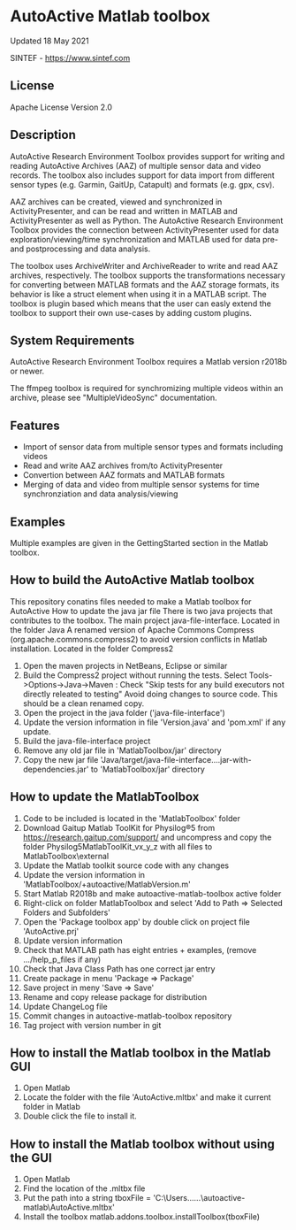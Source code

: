 # AutoActive Matlab toolbox
Updated 18 May 2021

SINTEF - https://www.sintef.com

## License
Apache License Version 2.0

## Description
AutoActive Research Environment Toolbox provides support for writing and reading AutoActive Archives (AAZ) of multiple sensor data and video records. The toolbox also includes support for data import from different sensor types (e.g. Garmin, GaitUp, Catapult) and formats (e.g. gpx, csv). 

AAZ archives can be created, viewed and synchronized in ActivityPresenter, and can be read and written in MATLAB and ActivityPresenter as well as Python. The AutoActive Research Environment Toolbox provides the connection between ActivityPresenter used for data exploration/viewing/time synchronization and MATLAB used for data pre- and postprocessing and data analysis.   

The toolbox uses ArchiveWriter and ArchiveReader to write and read AAZ archives, respectively. The toolbox supports the transformations necessary for converting between MATLAB formats and the AAZ storage formats, its behavior is like a struct element when using it in a MATLAB script. The toolbox is plugin based which means that the user can easly extend the toolbox to support their own use-cases by adding custom plugins. 

## System Requirements
AutoActive Research Environment Toolbox requires a Matlab version r2018b or newer.

The ffmpeg toolbox is required for synchromizing multiple videos within an archive, please see "MultipleVideoSync" documentation.

## Features
- Import of sensor data from multiple sensor types and formats including videos
- Read and write AAZ archives from/to ActivityPresenter
- Convertion between AAZ formats and MATLAB formats
- Merging of data and video from multiple sensor systems for time synchronziation and data analysis/viewing

## Examples
Multiple examples are given in the GettingStarted section in the Matlab toolbox.

## How to build the AutoActive Matlab toolbox
This repository conatins files needed to make a Matlab toolbox for AutoActive
How to update the java jar file
There is two java projects that contributes to the toolbox.
  The main project java-file-interface.
     Located in the folder Java
  A renamed version of Apache Commons Compress (org.apache.commons.compress2) to avoid version conflicts in Matlab installation.
     Located in the folder Compress2
1) Open the maven projects in NetBeans, Eclipse or similar
2) Build the Compress2 project without running the tests. 
     Select Tools->Options->Java->Maven : Check "Skip tests for any build executors not directly releated to testing"
     Avoid doing changes to source code. This should be a clean renamed copy.
3) Open the project in the java folder ('java-file-interface')
4) Update the version information in file 'Version.java' and 'pom.xml' if any update.
5) Build the java-file-interface project
6) Remove any old jar file in 'MatlabToolbox/jar' directory
7) Copy the new jar file 'Java/target/java-file-interface....jar-with-dependencies.jar' to 'MatlabToolbox/jar' directory

## How to update the MatlabToolbox
1) Code to be included is located in the 'MatlabToolbox' folder
2) Download Gaitup Matlab ToolKit for Physilog®5 from https://research.gaitup.com/support/ and uncompress and copy the folder 
   Physilog5MatlabToolKit_vx_y_z with all files to MatlabToolbox\external
3) Update the Matlab toolkit source code with any changes
4) Update the version information in 'MatlabToolbox/+autoactive/MatlabVersion.m'
5) Start Matlab R2018b and make autoactive-matlab-toolbox active folder
6) Right-click on folder MatlabToolbox and select 'Add to Path => Selected Folders and Subfolders'
7) Open the 'Package toolbox app' by double click on project file 'AutoActive.prj'
8) Update version information
9) Check that MATLAB path has eight entries + examples, (remove .../help_p_files if any)
10) Check that Java Class Path has one correct jar entry
11) Create package in menu 'Package => Package'
12) Save project in meny 'Save => Save'
13) Rename and copy release package for distribution
14) Update ChangeLog file
15) Commit changes in autoactive-matlab-toolbox repository
16) Tag project with version number in git

## How to install the Matlab toolbox in the Matlab GUI
1) Open Matlab
2) Locate the folder with the file 'AutoActive.mltbx' and make it current folder in Matlab
3) Double click the file to install it.

## How to install the Matlab toolbox without using the GUI
1) Open Matlab
2) Find the location of the .mltbx file 
3) Put the path into a string 
   tboxFile = 'C:\Users\...\...\autoactive-matlab\AutoActive.mltbx'
4) Install the toolbox 
   matlab.addons.toolbox.installToolbox(tboxFile)
